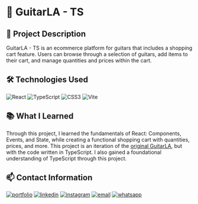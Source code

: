 # 🎸 GuitarLA - TS

## 📖 Project Description
GuitarLA - TS is an ecommerce platform for guitars that includes a shopping cart feature. Users can browse through a selection of guitars, add items to their cart, and manage quantities and prices within the cart.

## 🛠 Technologies Used
![React](https://img.shields.io/badge/React-20232A?style=for-the-badge&logo=react&logoColor=61DAFB) 
![TypeScript](https://img.shields.io/badge/TypeScript-007ACC?style=for-the-badge&logo=typescript&logoColor=white)
![CSS3](https://img.shields.io/badge/CSS3-1572B6?style=for-the-badge&logo=css3&logoColor=white)
![Vite](https://img.shields.io/badge/Vite-B73BFE?style=for-the-badge&logo=vite&logoColor=FFD62E)

## 📚 What I Learned
Through this project, I learned the fundamentals of React: Components, Events, and State, while creating a functional shopping cart with quantities, prices, and more. This project is an iteration of the [original GuitarLA](https://github.com/AimarBustamante/guitar-la), but with the code written in TypeScript. I also gained a foundational understanding of TypeScript through this project.

## 📫 Contact Information
[![portfolio](https://img.shields.io/badge/my_portfolio-000?style=for-the-badge&logo=ko-fi&logoColor=white)](https://aimarbusta.netlify.app/)
[![linkedin](https://img.shields.io/badge/linkedin-0A66C2?style=for-the-badge&logo=linkedin&logoColor=white)](https://www.linkedin.com/in/aimarbustamante/)
[![instagram](https://img.shields.io/badge/Instagram-E4405F?style=for-the-badge&logo=instagram&logoColor=white)](https://www.instagram.com/aimarbusta.dev/) 
[![email](https://img.shields.io/badge/Microsoft_Outlook-0078D4?style=for-the-badge&logo=microsoft-outlook&logoColor=white)](mailto:aimarbustamante379@hotmail.com) 
[![whatsapp](https://img.shields.io/badge/WhatsApp-25D366?style=for-the-badge&logo=whatsapp&logoColor=white)](https://wa.me/65167602) 